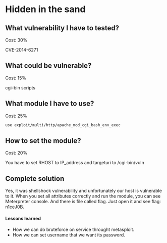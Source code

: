 # Hidden in the sand

## What vulnerability I have to tested?

Cost: 30%

CVE-2014-6271

## What could be vulnerable?

Cost: 15%

cgi-bin scripts

## What module I have to use?

Cost: 25%

```bash
use exploit/multi/http/apache_mod_cgi_bash_env_exec
 ```

## How to set the module?

Cost: 20%

You have to set RHOST to IP_address and targeturi to /cgi-bin/vuln
 
## Complete solution

Yes, it was shellshock vulnerability and unfortunately our host is vulnerable to it.
When you set all attributes correctly and run the module, you can see Meterpreter console.
And there is file called flag. Just open it and see flag: n1ceJ0B.

#### Lessons learned

  * How we can do bruteforce on service throught metasploit.
  * How we can set username that we want its password.
